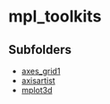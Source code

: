 # mpl_toolkits

## Subfolders

- [axes_grid1](axes_grid1)
- [axisartist](axisartist)
- [mplot3d](mplot3d)

